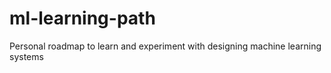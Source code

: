 # ml-learning-path
Personal roadmap to learn and experiment with designing machine learning systems
